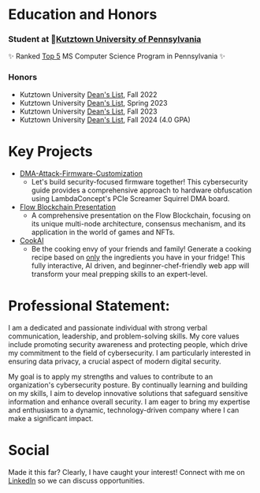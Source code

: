 # Education and Honors
### Student at 📍[Kutztown University of Pennsylvania](https://www.kutztown.edu/academics/colleges-and-departments/liberal-arts-and-sciences/departments/computer-science-and-information-technology.html)
✨ Ranked <ins>Top 5</ins> MS Computer Science Program in Pennsylvania ✨

### Honors
- Kutztown University <ins>Dean's List</ins>, Fall 2022
- Kutztown University <ins>Dean's List</ins>, Spring 2023
- Kutztown University <ins>Dean's List</ins>, Fall 2023
- Kutztown University <ins>Dean's List</ins>, Fall 2024 (4.0 GPA)

#
# Key Projects
  - [DMA-Attack-Firmware-Customization](https://github.com/acageduser/DMA-Attack-Firmware-Customization)
    - Let's build security-focused firmware together! This cybersecurity guide provides a comprehensive approach to hardware obfuscation using LambdaConcept's PCIe Screamer Squirrel DMA board.
  - [Flow Blockchain Presentation](https://github.com/acageduser/CSC-480-Oral-Presentation---Blockchain-Technologies-Flow)
    - A comprehensive presentation on the Flow Blockchain, focusing on its unique multi-node architecture, consensus mechanism, and its application in the world of games and NFTs.
  - [CookAI](https://github.com/acageduser/cook-ai)
    - Be the cooking envy of your friends and family! Generate a cooking recipe based on <ins>only</ins> the ingredients you have in your fridge! This fully interactive, AI driven, and beginner-chef-friendly web app will transform your meal prepping skills to an expert-level.

#
# Professional Statement:

I am a dedicated and passionate individual with strong verbal communication, leadership, and problem-solving skills. My core values include promoting security awareness and protecting people, which drive my commitment to the field of cybersecurity. I am particularly interested in ensuring data privacy, a crucial aspect of modern digital security.

My goal is to apply my strengths and values to contribute to an organization's cybersecurity posture. By continually learning and building on my skills, I aim to develop innovative solutions that safeguard sensitive information and enhance overall security. I am eager to bring my expertise and enthusiasm to a dynamic, technology-driven company where I can make a significant impact.

#
# Social
Made it this far? Clearly, I have caught your interest! Connect with me on [LinkedIn](https://www.linkedin.com/in/ryan-livinghouse-872596300) so we can discuss opportunities.

<!--
**acageduser/acageduser** is a ✨ _special_ ✨ repository because its `README.md` (this file) appears on your GitHub profile.

Here are some ideas to get you started:

- 🔭 I’m currently working on ...
- 🌱 I’m currently learning ...
- 👯 I’m looking to collaborate on ...
- 🤔 I’m looking for help with ...
- 💬 Ask me about ...
- 📫 How to reach me: ...
- 😄 Pronouns: ...
- ⚡ Fun fact: ...
-->
